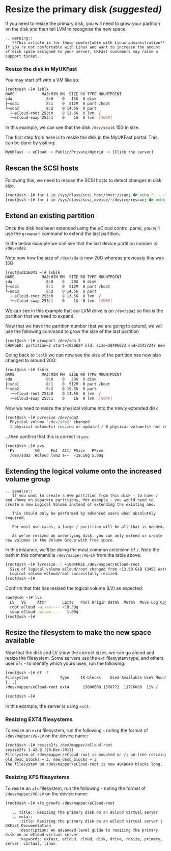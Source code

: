 # Resize the primary disk *(suggested)*

If you need to resize the primary disk, you will need to grow your partition on the disk and then tell LVM to recognise the new space.

```eval_rst
.. warning::
   **This article is for those comfortable with Linux administration** If you're not comfortable with Linux and want to increase the amount of disk space assigned to your server, UKFast customers may raise a support ticket.
```
### Resize the disk in MyUKFast

You may start off with a VM like so:

```bash
[root@ssh ~]# lsblk
NAME            MAJ:MIN RM  SIZE RO TYPE MOUNTPOINT
sda               8:0    0   15G  0 disk
├─sda1            8:1    0  512M  0 part /boot
└─sda2            8:2    0 14.5G  0 part
  ├─eCloud-root 253:0    0 13.5G  0 lvm  /
  └─eCloud-swap 253:1    0    1G  0 lvm  [SWAP]
```

In this example, we can see that the disk `/dev/sda` is 15G in size. 

The first step from here is to resize the disk in the MyUKFast portal. This can be done by visiting:

```bash
MyUKFast -> eCloud -> Public/Private/Hybrid -> [Click the server]
```
## Rescan the SCSI hosts

Following this, we need to rescan the SCSI hosts to detect changes in disk size.

```bash
[root@ssh ~]# for i in /sys/class/scsi_host/host*/scan; do echo "- - -" > $i; done
[root@ssh ~]# for i in /sys/class/scsi_device/*/device/rescan; do echo "1" > $i; done
```

## Extend an existing partition

Once the disk has been extended using the eCloud control panel, you will use the `growpart` command to extend the last partition.

In the below example we can see that the last device partition number is `/dev/sda2`

Note now how the size of `/dev/sda` is now 20G whereas previously this was 15G

```bash
[root@id116041 ~]# lsblk
NAME            MAJ:MIN RM  SIZE RO TYPE MOUNTPOINT
sda               8:0    0   20G  0 disk
├─sda1            8:1    0  512M  0 part /boot
└─sda2            8:2    0 14.5G  0 part
  ├─eCloud-root 253:0    0 13.5G  0 lvm  /
  └─eCloud-swap 253:1    0    1G  0 lvm  [SWAP]
```
We can see in this example that our LVM drive is on `/dev/sda2` so this is the partition that we need to expand.

Now that we have the partition number that we are going to extend, we will use the following command to grow the size of the last partition

```bash
[root@ssh ~]# growpart /dev/sda 2
CHANGED: partition=2 start=1050624 old: size=30406623 end=31457247 new: size=40892383 end=41943007
```

Going back to `lsblk` we can now see the size of the partition has now also changed to around 20G:

```bash
[root@ssh ~]# lsblk
NAME            MAJ:MIN RM  SIZE RO TYPE MOUNTPOINT
sda               8:0    0   20G  0 disk
├─sda1            8:1    0  512M  0 part /boot
└─sda2            8:2    0 19.5G  0 part
  ├─eCloud-root 253:0    0 13.5G  0 lvm  /
  └─eCloud-swap 253:1    0    1G  0 lvm  [SWAP]
```
Now we need to resize the physical volume into the newly extended disk

```bash
[root@ssh ~]# pvresize /dev/sda2
  Physical volume "/dev/sda2" changed
  1 physical volume(s) resized or updated / 0 physical volume(s) not resized
```

...then confirm that this is correct in `pvs`:

```bash
[root@ssh ~]# pvs
  PV         VG     Fmt  Attr PSize   PFree
  /dev/sda2  eCloud lvm2 a--  <19.50g 5.00g
```

## Extending the logical volume onto the increased volume group

```eval_rst
.. seealso::
   If you want to create a new partition from this disk - to have / and /home on separate partitions, for example - you would need to create a new Logical Volume instead of extending the existing one.

   This should only be performed by advanced users when absolutely required.

   For most use cases, a large / partition will be all that is needed.

   As we've resized an underlying disk, you can only extend or create new volumes in the Volume Group with free space.
```

In this instance, we'll be doing the most common extension of `/`. Note the path in this command is `/dev/mapper/VG-LV` from the table above:

```bash
[root@ssh ~]# lvresize -l +100%FREE /dev/mapper/eCloud-root
  Size of logical volume eCloud/root changed from <13.50 GiB (3455 extents) to <18.50 GiB (4735 extents).
  Logical volume eCloud/root successfully resized.
[root@ssh ~]#
```

Confirm that this has resized the logical volume (LV) as expected:

```bash
root@ssh ~]# lvs
  LV   VG     Attr       LSize   Pool Origin Data%  Meta%  Move Log Cpy%Sync Convert
  root eCloud -wi-ao---- <18.50g
  swap eCloud -wi-ao----   1.00g
[root@ssh ~]#
```

## Resize the filesystem to make the new space available

Now that the disk and LV show the correct sizes, we can go ahead and resize the filesystem. Some servers use the `ext` filesystem type, and others user `xfs` - to identify which yours uses, run the following:

```bash
[root@ssh ~]# df -T
Filesystem              Type     1K-blocks    Used Available Use% Mounted on
[...]
/dev/mapper/eCloud-root ext4      13800600 1378772  11776020  11% /

[root@ssh ~]#
```

In this example, the server is using `ext4`.

### Resizing EXT4 filesystems

To resize an `ext4` filesystem, run the following - noting the format of `/dev/mapper/VG-LV` on the device name:

```bash
[root@ssh ~]# resize2fs /dev/mapper/eCloud-root
resize2fs 1.42.9 (28-Dec-2013)
Filesystem at /dev/mapper/eCloud-root is mounted on /; on-line resizing required
old_desc_blocks = 2, new_desc_blocks = 3
The filesystem on /dev/mapper/eCloud-root is now 4848640 blocks long.
```

### Resizing XFS filesystems

To resize an `xfs` filesystem, run the following - noting the format of `/dev/mapper/VG-LV` on the device name:

```bash
[root@ssh ~]# xfs_growfs /dev/mapper/eCloud-root
```

```eval_rst
   .. title:: Resizing the primary disk on an eCloud virtual server
   .. meta::
      :title: Resizing the primary disk on an eCloud virtual server | UKFast Documentation
      :description: An advanced-level guide to resizing the primary disk on an eCloud virtual server
      :keywords: ukfast, ecloud, cloud, disk, drive, resize, primary, server, virtual, linux
```
